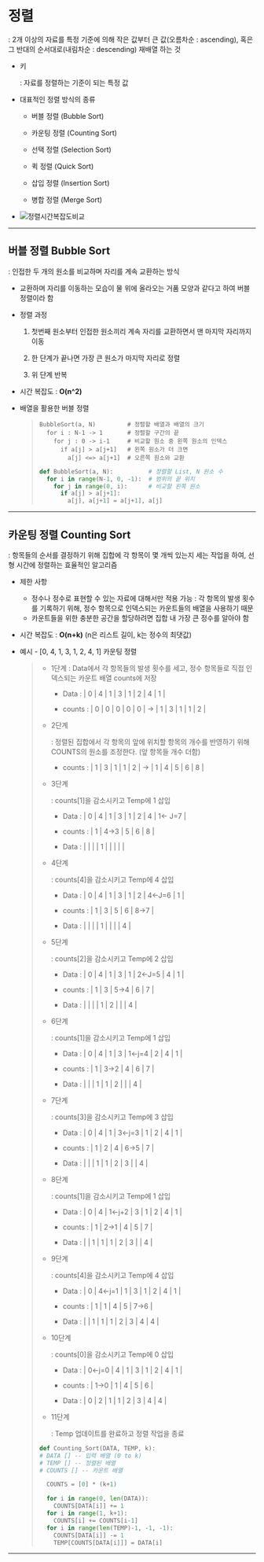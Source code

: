 # 정렬

: 2개 이상의 자료를 특정 기준에 의해 작은 값부터 큰 값(오름차순 : ascending), 혹은 그 반대의 순서대로(내림차순 : descending) 재배열 하는 것

- 키
  
  : 자료를 정렬하는 기준이 되는 특정 값

- 대표적인 정렬 방식의 종류
  
  - 버블 정렬 (Bubble Sort)
  
  - 카운팅 정렬 (Counting Sort)
  
  - 선택 정렬 (Selection Sort)
  
  - 퀵 정렬 (Quick Sort)
  
  - 삽입 정렬 (Insertion Sort)
  
  - 병합 정렬 (Merge Sort)

- ![정렬시간복잡도비교](https://github.com/user-attachments/assets/71afb958-e5cc-4ac7-b4be-cfe54d4c2f19)

---

## 버블 정렬 Bubble Sort

: 인접한 두 개의 원소를 비교하며 자리를 계속 교환하는 방식

- 교환하며 자리를 이동하는 모습이 물 위에 올라오는 거품 모양과 같다고 하여 버블 정렬이라 함

- 정렬 과정
  
  1. 첫번째 원소부터 인접한 원소끼리 계속 자리를 교환하면서 맨 마지막 자리까지 이동
  
  2. 한 단계가 끝나면 가장 큰 원소가 마지막 자리로 정렬
  
  3. 위 단계 반복

- 시간 복잡도 : **O(n^2)**

- 배열을 활용한 버블 정렬
  
  > ```pseudocode
  > BubbleSort(a, N)         # 정렬할 배열과 배열의 크기
  >   for i : N-1 -> 1       # 정렬할 구간의 끝
  >     for j : 0 -> i-1     # 비교할 원소 중 왼쪽 원소의 인덱스
  >       if a[j] > a[j+1]   # 왼쪽 원소가 더 크면
  >         a[j] <=> a[j+1]  # 오른쪽 원소와 교환
  > ```
  > 
  > ```python
  > def BubbleSort(a, N):          # 정렬할 List, N 원소 수
  >   for i in range(N-1, 0, -1):  # 범위의 끝 위치
  >     for j in range(0, i):      # 비교할 왼쪽 원소
  >       if a[j] > a[j+1]:
  >         a[j], a[j+1] = a[j+1], a[j]
  > ```

---

## 카운팅 정렬 Counting Sort

: 항목들의 순서를 결정하기 위해 집합에 각 항목이 몇 개씩 있는지 세는 작업을 하여, 선형 시간에 정렬하는 효율적인 알고리즘

- 제한 사항
  
  - 정수나 정수로 표현할 수 있는 자료에 대해서만 적용 가능
    : 각 항목의 발생 횟수를 기록하기 위해, 정수 항목으로 인덱스되는 카운트들의 배열을 사용하기 때문
  - 카운트들을 위한 충분한 공간을 할당하려면 집합 내 가장 큰 정수를 알아야 함

- 시간 복잡도 : **O(n+k)** (n은 리스트 길이, k는 정수의 최댓값)

- 예시 - [0, 4, 1, 3, 1, 2, 4, 1] 카운팅 정렬
  
  > - 1단계
  >   : Data에서 각 항목들의 발생 횟수를 세고, 정수 항목들로 직접 인덱스되는 카운트 배열 counts에 저장
  >   
  >   - Data : | 0 | 4 | 1 | 3 | 1 | 2 | 4 | 1 |
  >   
  >   - counts : | 0 | 0 | 0 | 0 | 0 | -> | 1 | 3 | 1 | 1 | 2 |
  > 
  > - 2단계
  >   
  >   : 정렬된 집합에서 각 항목의 앞에 위치할 항목의 개수를 반영하기 위해 COUNTS의 원소를 조정한다. (앞 항목들 개수 더함)
  >   
  >   - counts : | 1 | 3 | 1 | 1 | 2 | -> | 1 | 4 | 5 | 6 | 8 |
  > 
  > - 3단계
  >   
  >   : counts[1]을 감소시키고 Temp에 1 삽입
  >   
  >   - Data : | 0 | 4 | 1 | 3 | 1 | 2 | 4 | 1<- J=7 |
  >   
  >   - counts : | 1 | 4->3 | 5 | 6 | 8 |
  >   
  >   - Data : |   |   |   | 1  |   |   |   |   |
  > 
  > - 4단계
  >   
  >   : counts[4]을 감소시키고 Temp에 4 삽입
  >   
  >   - Data : | 0 | 4 | 1 | 3 | 1 | 2 | 4<-J=6 | 1 |
  >   
  >   - counts : | 1 | 3 | 5 | 6 | 8->7 |
  >   
  >   - Data : |   |   |   | 1 |   |   |   | 4 |
  > 
  > - 5단계
  >   
  >   : counts[2]을 감소시키고 Temp에 2 삽입
  >   
  >   - Data : | 0 | 4 | 1 | 3 | 1 | 2<-J=5 | 4 | 1 |
  >   
  >   - counts : | 1 | 3 | 5->4 | 6 | 7 |
  >   
  >   - Data : |   |   |   | 1 |  2 |   |   | 4 |
  > 
  > - 6단계
  >   
  >   : counts[1]을 감소시키고 Temp에 1 삽입
  >   
  >   - Data : | 0 | 4 | 1 | 3 | 1<-j=4 | 2 | 4 | 1 |
  >   
  >   - counts : | 1 | 3->2 | 4 | 6 | 7 |
  >   
  >   - Data : |   |   | 1 | 1 |  2 |   |   | 4 |
  > 
  > - 7단계
  >   
  >   : counts[3]을 감소시키고 Temp에 3 삽입
  >   
  >   - Data : | 0 | 4 | 1 | 3<-j=3 | 1 | 2 | 4 | 1 |
  >   
  >   - counts : | 1 | 2 | 4 | 6->5 | 7 |
  >   
  >   - Data : |   |   | 1 | 1 | 2 | 3 |   | 4 |
  > 
  > - 8단계
  >   
  >   : counts[1]을 감소시키고 Temp에 1 삽입
  >   
  >   - Data : | 0 | 4 | 1<-j+2 | 3 | 1 | 2 | 4 | 1 |
  >   
  >   - counts : | 1 | 2->1 | 4 | 5 | 7 |
  >   
  >   - Data : |   | 1 | 1 | 1 | 2 | 3 |   | 4 |
  > 
  > - 9단계
  >   
  >   : counts[4]을 감소시키고 Temp에 4 삽입
  >   
  >   - Data : | 0 | 4<-j=1 | 1 | 3 | 1 | 2 | 4 | 1 |
  >   
  >   - counts : | 1 | 1 | 4 | 5 | 7->6 |
  >   
  >   - Data : |   | 1 | 1 | 1 | 2 | 3 | 4 | 4 |
  > 
  > - 10단계
  >   
  >   : counts[0]을 감소시키고 Temp에 0 삽입
  >   
  >   - Data : | 0<-j=0 | 4 | 1 | 3 | 1 | 2 | 4 | 1 |
  >   
  >   - counts : | 1->0 | 1 | 4 | 5 | 6 |
  >   
  >   - Data : | 0 | 2 | 1 | 1 | 2 | 3 | 4 | 4 |
  > 
  > - 11단계
  >   
  >   : Temp 업데이트를 완료하고 정렬 작업을 종료
  > 
  > ```python
  > def Counting_Sort(DATA, TEMP, k):
  > # DATA [] -- 입력 배열 (0 to k)
  > # TEMP [] -- 정렬된 배열
  > # COUNTS [] -- 카운트 배열
  > 
  >   COUNTS = [0] * (k+1)
  > 
  >   for i in range(0, len(DATA)):
  >     COUNTS[DATA[i]] += 1
  >   for i in range(1, k+1):
  >     COUNTS[i] += COUNTS[i-1]
  >   for i in range(len(TEMP)-1, -1, -1):
  >     COUNTS[DATA[i]] -= 1
  >     TEMP[COUNTS[DATA[i]]] = DATA[i]
  > ```

---
